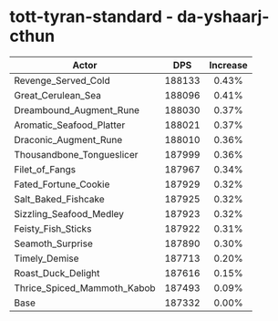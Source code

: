 # tott-tyran-standard - da-yshaarj-cthun
| Actor | DPS | Increase |
|---|:---:|:---:|
|Revenge_Served_Cold|188133|0.43%|
|Great_Cerulean_Sea|188096|0.41%|
|Dreambound_Augment_Rune|188030|0.37%|
|Aromatic_Seafood_Platter|188021|0.37%|
|Draconic_Augment_Rune|188010|0.36%|
|Thousandbone_Tongueslicer|187999|0.36%|
|Filet_of_Fangs|187967|0.34%|
|Fated_Fortune_Cookie|187929|0.32%|
|Salt_Baked_Fishcake|187925|0.32%|
|Sizzling_Seafood_Medley|187923|0.32%|
|Feisty_Fish_Sticks|187922|0.31%|
|Seamoth_Surprise|187890|0.30%|
|Timely_Demise|187713|0.20%|
|Roast_Duck_Delight|187616|0.15%|
|Thrice_Spiced_Mammoth_Kabob|187493|0.09%|
|Base|187332|0.00%|

